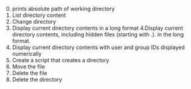 0. prints  absolute path of working directory
1. List directory content
2. Change directory
3. Display current directory contents in a long format
4.Display current directory contents, including hidden files (starting with .). in the long format.
5. Display current directory contents with user and group IDs displayed numerically
6. Create a script that creates a directory
7. Move the file
8. Delete the file 
9. Delete the directory 
